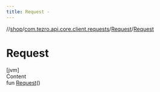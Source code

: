 ```yaml
---
title: Request -
---
```

//[shop](../../../index.md)/[com.tezro.api.core.client.requests](../index.md)/[Request](index.md)/[Request](-request.md)



# Request  
[jvm]  
Content  
fun [Request](-request.md)()  



